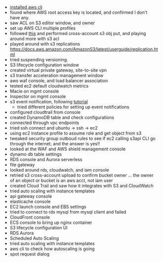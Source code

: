 - [installed aws cli](https://docs.aws.amazon.com/cli/latest/userguide/install-cliv2-linux.html#cliv2-linux-install)
- found where AWS root access key is located, and confirmed I don't have any.
- saw ACL on S3 editor window, and owner
- set up AWS CLI multiple profiles
- followed [this](https://aws.amazon.com/premiumsupport/knowledge-center/cross-account-access-s3/) and performed cross-account s3 obj put, and playing around more with s3 acl
- played around with s3 replications https://docs.aws.amazon.com/AmazonS3/latest/userguide/replication.html
- tried suspending versioning.
- S3 lifecycle configuration window
- created virtual private gateway, site-to-site vpn
- s3 transfer acceleration management window
- aws waf console, and load balancer association
- tested ec2 default cloudwatch metrics
- Macie on mgmt console
- Inspector on mgmt console
- s3 event notification, following [tutorial](https://docs.aws.amazon.com/AmazonS3/latest/userguide/ways-to-add-notification-config-to-bucket.html)
  - tried different policies for setting up event notifications
- configured cloudtrail from console
- created DynamoDB table and check configurations
- connected through vpc endpoints
- tried ssh connect and ubuntu -> ssh -> ec2 
- using ec2 instance profile to assume role and get object from s3
- tweaked security group outboud rules to see if ec2 calling s3api CLI go through the internet, and the answer is yes!!
- looked at the WAF and AWS shield management console
- dynamo db table settings
- RDS console and Aurora serverless
- file gateway 
- looked around rds, cloudwatch, and iam console
- retried s3 cross-account upload to confirm bucket owner ... the owner of an object or bucket is an aws acct, not iam user
- created Cloud Trail and saw how it integrates with S3 and CloudWatch
- tried auto scaling with instance templates
- api gateway console
- elasticache console
- EC2 launch console and EBS settings
- tried to connect to rds mysql from mysql client and failed
- CloudFront console
- ECS console to bring up nginx container
- S3 lifecycle configuration UI
- RDS Aurora 
- Scheduled Auto Scaling
- tried auto scaling with instance templates
- aws cli to check how autoscaling is going
- spot request dialog
